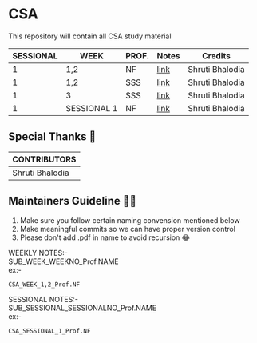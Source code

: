 # CSA
This repository will contain all CSA study material


| SESSIONAL | WEEK | PROF. | Notes | Credits |
| --- | --- | --- | --- | --- |
| 1| 1,2| NF|[link](./CSA_WEEK_1,2_Prof.NF.pdf) | Shruti Bhalodia |
| 1| 1,2| SSS|[link](./CSA_WEEK_1,2_Prof.SSS.pdf)| Shruti Bhalodia |
| 1| 3| SSS|[link](./CSA_WEEK_3_Prof.SSS.pdf)| Shruti Bhalodia |
| 1|SESSIONAL 1| NF|[link](./CSA_SESSIONAL_1_Prof.NF.pdf)|Shruti Bhalodia|
## Special Thanks 🙏
| CONTRIBUTORS |
| --- |
| Shruti Bhalodia |

## Maintainers Guideline 👨‍💻
1. Make sure you follow certain naming convension mentioned below
2. Make meaningful commits so we can have proper version control
3. Please don't add  .pdf  in name to avoid recursion 😂

WEEKLY NOTES:-<br>
SUB_WEEK_WEEKNO_Prof.NAME
<br>ex:-
```
CSA_WEEK_1,2_Prof.NF
```

SESSIONAL NOTES:-<br>
SUB_SESSIONAL_SESSIONALNO_Prof.NAME
<br>ex:-

```
CSA_SESSIONAL_1_Prof.NF
```
